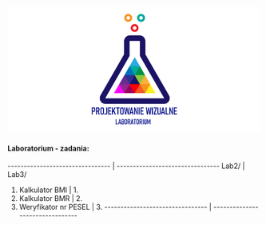 ![Lab Logo](https://github.com/LK-Herman/PW-Lab/blob/master/lab-png-3.png?raw=true)


#### Laboratorium - zadania:
-------------------------------- | --------------------------------
Lab2/ | Lab3/ 
1. Kalkulator BMI | 1. 
1. Kalkulator BMR | 2.    
1. Weryfikator nr PESEL | 3. 
-------------------------------- | -------------------------------- 
